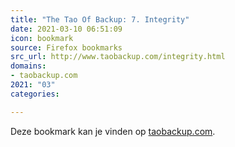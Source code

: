 ```yaml
---
title: "The Tao Of Backup: 7. Integrity"
date: 2021-03-10 06:51:09
icon: bookmark
source: Firefox bookmarks
src_url: http://www.taobackup.com/integrity.html
domains:
- taobackup.com
2021: "03"
categories:

---
```

Deze bookmark kan je vinden op [taobackup.com](http://www.taobackup.com/integrity.html).
